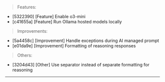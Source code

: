 > Features:
- [5322390] [Feature] Enable o3-mini
- [c41655a] [Feature] Run Ollama hosted models locally

> Improvements:
- [5a4458c] [Improvement] Handle exceptions during AI managed prompt
- [e01da9e] [Improvement] Formatting of reasoning responses

> Others:
- [3204d43] [Other] Use separator instead of separate formatting for reasoning


---
